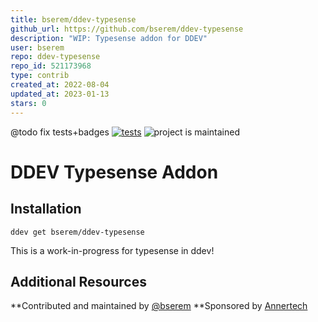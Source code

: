 ```yaml
---
title: bserem/ddev-typesense
github_url: https://github.com/bserem/ddev-typesense
description: "WIP: Typesense addon for DDEV"
user: bserem
repo: ddev-typesense
repo_id: 521173968
type: contrib
created_at: 2022-08-04
updated_at: 2023-01-13
stars: 0
---
```


@todo fix tests+badges
[![tests](https://github.com/drud/ddev-addon-template/actions/workflows/tests.yml/badge.svg)](https://github.com/drud/ddev-addon-template/actions/workflows/tests.yml) ![project is maintained](https://img.shields.io/maintenance/yes/2022.svg)

# DDEV Typesense Addon

## Installation

`ddev get bserem/ddev-typesense`

This is a work-in-progress for typesense in ddev!

## Additional Resources

**Contributed and maintained by [@bserem](https://github.com/bserem)
**Sponsored by [Annertech](https://www.annertech.com)
